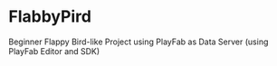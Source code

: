 # FlabbyPird
Beginner Flappy Bird-like Project using PlayFab as Data Server (using PlayFab Editor and SDK)
